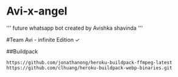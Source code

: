 # Avi-x-angel

''' future whatsapp bot created by Avishka shavinda '''


#Team Avi - infinite Edition ✓ 


##Buildpack
``` 
https://github.com/jonathanong/heroku-buildpack-ffmpeg-latest
https://github.com/clhuang/heroku-buildpack-webp-binaries.git
```
